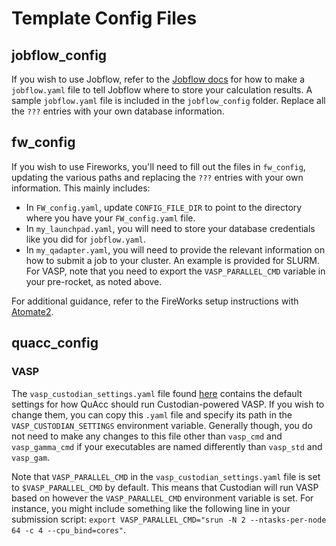 # Template Config Files

## jobflow_config
If you wish to use Jobflow, refer to the [Jobflow docs](https://materialsproject.github.io/jobflow/jobflow.settings.html?highlight=jobflow_config_file#jobflow.settings.JobflowSettings) for how to make a `jobflow.yaml` file to tell Jobflow where to store your calculation results. A sample `jobflow.yaml` file is included in the `jobflow_config` folder. Replace all the `???` entries with your own database information.

## fw_config
If you wish to use Fireworks, you'll need to fill out the files in `fw_config`, updating the various paths and replacing the `???` entries with your own information. This mainly includes:
- In `FW_config.yaml`, update `CONFIG_FILE_DIR` to point to the directory where you have your `FW_config.yaml` file.
- In `my_launchpad.yaml`, you will need to store your database credentials like you did for `jobflow.yaml`.
- In `my_qadapter.yaml`, you will need to provide the relevant information on how to submit a job to your cluster. An example is provided for SLURM. For VASP, note that you need to export the `VASP_PARALLEL_CMD` variable in your pre-rocket, as noted above.

For additional guidance, refer to the FireWorks setup instructions with [Atomate2](https://materialsproject.github.io/atomate2/user/fireworks.html#atomate2-fireworks).

## quacc_config
### VASP
The `vasp_custodian_settings.yaml` file found [here](https://github.com/arosen93/quacc/blob/main/quacc/defaults/custodian_settings/vasp_custodian_settings.yaml) contains the default settings for how QuAcc should run Custodian-powered VASP. If you wish to change them, you can copy this `.yaml` file and specify its path in the `VASP_CUSTODIAN_SETTINGS` environment variable. Generally though, you do not need to make any changes to this file other than `vasp_cmd` and `vasp_gamma_cmd` if your executables are named differently than `vasp_std` and `vasp_gam`.

Note that `VASP_PARALLEL_CMD` in the `vasp_custodian_settings.yaml` file is set to `$VASP_PARALLEL_CMD` by default. This means that Custodian will run VASP based on however the `VASP_PARALLEL_CMD` environment variable is set. For instance, you might include something like the following line in your submission script: `export VASP_PARALLEL_CMD="srun -N 2 --ntasks-per-node 64 -c 4 --cpu_bind=cores"`.
